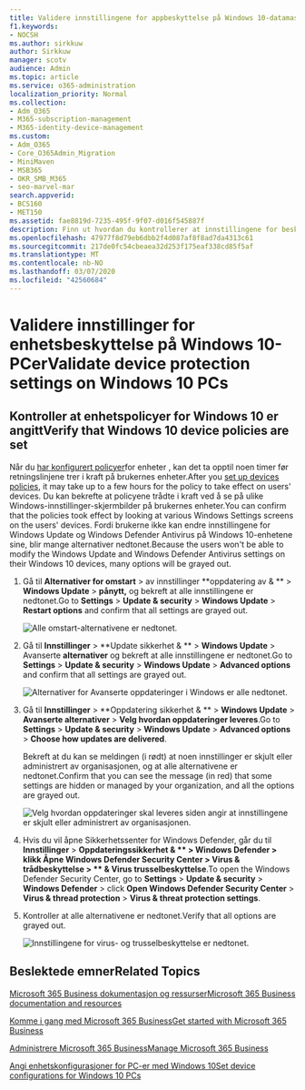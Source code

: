 ```yaml
---
title: Validere innstillingene for appbeskyttelse på Windows 10-datamaskiner
f1.keywords:
- NOCSH
ms.author: sirkkuw
author: Sirkkuw
manager: scotv
audience: Admin
ms.topic: article
ms.service: o365-administration
localization_priority: Normal
ms.collection:
- Adm_O365
- M365-subscription-management
- M365-identity-device-management
ms.custom:
- Adm_O365
- Core_O365Admin_Migration
- MiniMaven
- MSB365
- OKR_SMB_M365
- seo-marvel-mar
search.appverid:
- BCS160
- MET150
ms.assetid: fae8819d-7235-495f-9f07-d016f545887f
description: Finn ut hvordan du kontrollerer at innstillingene for beskyttelse av Microsoft 365 Business-apper trådte i kraft på brukernes Windows 10-enheter.
ms.openlocfilehash: 47977f8d79eb6dbb2f4d087af8f8ad7da4313c61
ms.sourcegitcommit: 217de0fc54cbeaea32d253f175eaf338cd85f5af
ms.translationtype: MT
ms.contentlocale: nb-NO
ms.lasthandoff: 03/07/2020
ms.locfileid: "42560684"
---
```

# <a name="validate-device-protection-settings-on-windows-10-pcs"></a><span data-ttu-id="f2a7d-103">Validere innstillinger for enhetsbeskyttelse på Windows 10-PCer</span><span class="sxs-lookup"><span data-stu-id="f2a7d-103">Validate device protection settings on Windows 10 PCs</span></span>

## <a name="verify-that-windows-10-device-policies-are-set"></a><span data-ttu-id="f2a7d-104">Kontroller at enhetspolicyer for Windows 10 er angitt</span><span class="sxs-lookup"><span data-stu-id="f2a7d-104">Verify that Windows 10 device policies are set</span></span>

<span data-ttu-id="f2a7d-105">Når du [har konfigurert policyer](protection-settings-for-windows-10-pcs.md)for enheter , kan det ta opptil noen timer før retningslinjene trer i kraft på brukernes enheter.</span><span class="sxs-lookup"><span data-stu-id="f2a7d-105">After you [set up devices policies](protection-settings-for-windows-10-pcs.md), it may take up to a few hours for the policy to take effect on users' devices.</span></span> <span data-ttu-id="f2a7d-106">Du kan bekrefte at policyene trådte i kraft ved å se på ulike Windows-innstillinger-skjermbilder på brukernes enheter.</span><span class="sxs-lookup"><span data-stu-id="f2a7d-106">You can confirm that the policies took effect by looking at various Windows Settings screens on the users' devices.</span></span> <span data-ttu-id="f2a7d-107">Fordi brukerne ikke kan endre innstillingene for Windows Update og Windows Defender Antivirus på Windows 10-enhetene sine, blir mange alternativer nedtonet.</span><span class="sxs-lookup"><span data-stu-id="f2a7d-107">Because the users won't be able to modify the Windows Update and Windows Defender Antivirus settings on their Windows 10 devices, many options will be grayed out.</span></span>
  
1. <span data-ttu-id="f2a7d-108">Gå til **Alternativer for omstart** \> av innstillinger \*\*oppdatering av &amp; \*\* \> **Windows Update** \> **pånytt,** og bekreft at alle innstillingene er nedtonet.</span><span class="sxs-lookup"><span data-stu-id="f2a7d-108">Go to **Settings** \> **Update &amp; security** \> **Windows Update** \> **Restart options** and confirm that all settings are grayed out.</span></span> 
    
    ![Alle omstart-alternativene er nedtonet.](../media/31308da9-18b0-47c5-bbf6-d5fa6747c376.png)
  
2. <span data-ttu-id="f2a7d-110">Gå til **Innstillinger** \> \*\*Update sikkerhet &amp; \*\* \> **Windows Update** \> Avanserte **alternativer** og bekreft at alle innstillingene er nedtonet.</span><span class="sxs-lookup"><span data-stu-id="f2a7d-110">Go to **Settings** \> **Update &amp; security** \> **Windows Update** \> **Advanced options** and confirm that all settings are grayed out.</span></span> 
    
    ![Alternativer for Avanserte oppdateringer i Windows er alle nedtonet.](../media/049cf281-d503-4be9-898b-c0a3286c7fc2.png)
  
3. <span data-ttu-id="f2a7d-112">Gå til **Innstillinger** \> \*\*Oppdatering sikkerhet &amp; \*\* \> **Windows Update** \> **Avanserte alternativer** \> **Velg hvordan oppdateringer leveres**.</span><span class="sxs-lookup"><span data-stu-id="f2a7d-112">Go to **Settings** \> **Update &amp; security** \> **Windows Update** \> **Advanced options** \> **Choose how updates are delivered**.</span></span>
    
    <span data-ttu-id="f2a7d-113">Bekreft at du kan se meldingen (i rødt) at noen innstillinger er skjult eller administrert av organisasjonen, og at alle alternativene er nedtonet.</span><span class="sxs-lookup"><span data-stu-id="f2a7d-113">Confirm that you can see the message (in red) that some settings are hidden or managed by your organization, and all the options are grayed out.</span></span>
    
    ![Velg hvordan oppdateringer skal leveres siden angir at innstillingene er skjult eller administrert av organisasjonen.](../media/6b3e37c5-da41-4afd-9983-b4f406216b59.png)
  
4. <span data-ttu-id="f2a7d-115">Hvis du vil åpne Sikkerhetssenter for Windows Defender, går du til **Innstillinger** \> **Oppdateringssikkerhet &amp; \*\* \> **Windows Defender** \> klikk Åpne Windows Defender Security **Center** \> **Virus &amp; trådbeskyttelse** \> \*\* &amp; Virus trusselbeskyttelse**.</span><span class="sxs-lookup"><span data-stu-id="f2a7d-115">To open the Windows Defender Security Center, go to **Settings** \> **Update &amp; security** \> **Windows Defender** \> click **Open Windows Defender Security Center** \> **Virus &amp; thread protection** \> **Virus &amp; threat protection settings**.</span></span> 
    
5. <span data-ttu-id="f2a7d-116">Kontroller at alle alternativene er nedtonet.</span><span class="sxs-lookup"><span data-stu-id="f2a7d-116">Verify that all options are grayed out.</span></span> 
    
    ![Innstillingene for virus- og trusselbeskyttelse er nedtonet.](../media/9ca68d40-a5d9-49d7-92a4-c581688b5926.png)
  
## <a name="related-topics"></a><span data-ttu-id="f2a7d-118">Beslektede emner</span><span class="sxs-lookup"><span data-stu-id="f2a7d-118">Related Topics</span></span>

[<span data-ttu-id="f2a7d-119">Microsoft 365 Business dokumentasjon og ressurser</span><span class="sxs-lookup"><span data-stu-id="f2a7d-119">Microsoft 365 Business documentation and resources</span></span>](https://go.microsoft.com/fwlink/p/?linkid=853701)
  
[<span data-ttu-id="f2a7d-120">Komme i gang med Microsoft 365 Business</span><span class="sxs-lookup"><span data-stu-id="f2a7d-120">Get started with Microsoft 365 Business</span></span>](microsoft-365-business-overview.md)
  
[<span data-ttu-id="f2a7d-121">Administrere Microsoft 365 Business</span><span class="sxs-lookup"><span data-stu-id="f2a7d-121">Manage Microsoft 365 Business</span></span>](manage.md)
  
[<span data-ttu-id="f2a7d-122">Angi enhetskonfigurasjoner for PC-er med Windows 10</span><span class="sxs-lookup"><span data-stu-id="f2a7d-122">Set device configurations for Windows 10 PCs</span></span>](protection-settings-for-windows-10-pcs.md)
  

